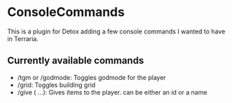 # ConsoleCommands
This is a plugin for Detox adding a few console commands I wanted to have in Terraria.

## Currently available commands
- /tgm or /godmode: Toggles godmode for the player
- /grid: Toggles building grid
- /give <item> <count> (<item2> <count2> ...): Gives items to the player. <item> can be either an id or a name